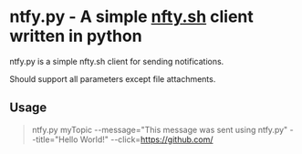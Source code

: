 # ntfy.py - A simple [nfty.sh](https://github.com/binwiederhier/ntfy/) client written in python

ntfy.py is a simple nfty.sh client for sending notifications.

Should support all parameters except file attachments.

## Usage

> ntfy.py myTopic --message="This message was sent using ntfy.py" --title="Hello World!" --click=https://github.com/